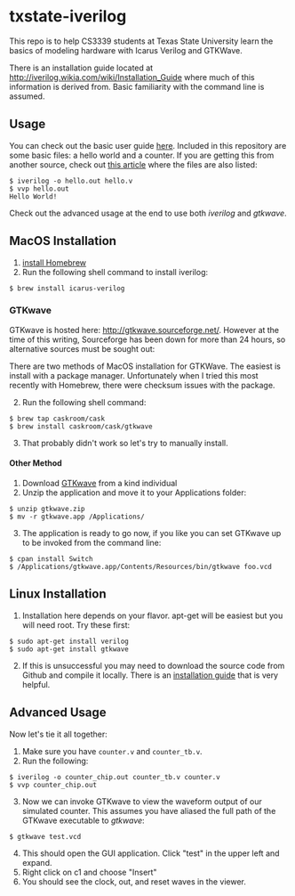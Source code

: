 # txstate-iverilog
This repo is to help CS3339 students at Texas State University learn the basics of modeling hardware with Icarus Verilog and GTKWave.

There is an installation guide located at http://iverilog.wikia.com/wiki/Installation_Guide where much of this information is derived from.  Basic familiarity with the command line is assumed.

## Usage
You can check out the basic user guide [here](http://iverilog.wikia.com/wiki/User_Guide).  Included in this repository are some basic files: a hello world and a counter.  If you are getting this from another source, check out [this article](http://iverilog.wikia.com/wiki/Getting_Started) where the files are also listed:
```shell
$ iverilog -o hello.out hello.v
$ vvp hello.out
Hello World!
```

Check out the advanced usage at the end to use both _iverilog_ and _gtkwave_.

## MacOS Installation

1. [install Homebrew](https://brew.sh/)
2. Run the following shell command to install iverilog:
```shell  
$ brew install icarus-verilog
```  

### GTKwave

GTKwave is hosted here: http://gtkwave.sourceforge.net/.  However at the time of this writing, Sourceforge has been down for more than 24 hours, so alternative sources must be sought out:

There are two methods of MacOS installation for GTKWave.  The easiest is install with a package manager.  Unfortunately when I tried this most recently with Homebrew, there were checksum issues with the package.

2. Run the following shell command:  
```shell  
$ brew tap caskroom/cask
$ brew install caskroom/cask/gtkwave
```  
3. That probably didn't work so let's try to manually install.

#### Other Method
1. Download [GTKwave](https://github.com/grantslape/txstate-iverilog/gtkwave.zip) from a kind individual
2. Unzip the application and move it to your Applications folder:
```shell
$ unzip gtkwave.zip  
$ mv -r gtkwave.app /Applications/  
```  
3. The application is ready to go now, if you like you can set GTKwave up to be invoked from the command line:
```shell
$ cpan install Switch
$ /Applications/gtkwave.app/Contents/Resources/bin/gtkwave foo.vcd
```

## Linux Installation
1. Installation here depends on your flavor.  apt-get will be easiest but you will need root.  Try these first:
```shell  
$ sudo apt-get install verilog
$ sudo apt-get install gtkwave  
```  
2. If this is unsuccessful you may need to download the source code from Github and compile it locally.  There is an [installation guide](http://iverilog.wikia.com/wiki/Installation_Guide) that is very helpful.

## Advanced Usage

Now let's tie it all together:
1. Make sure you have `counter.v` and `counter_tb.v`.
2. Run the following:  
```shell  
$ iverilog -o counter_chip.out counter_tb.v counter.v  
$ vvp counter_chip.out  
```  
3. Now we can invoke GTKwave to view the waveform output of our simulated counter.  This assumes you have aliased the full path of the GTKwave executable to _gtkwave_:  
```shell  
$ gtkwave test.vcd
```  
4. This should open the GUI application.  Click "test" in the upper left and expand.
5. Right click on c1 and choose "Insert"
6. You should see the clock, out, and reset waves in the viewer.

